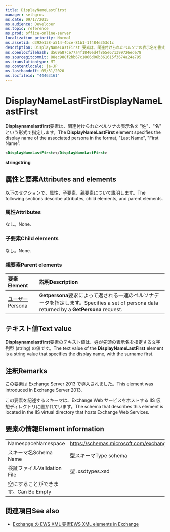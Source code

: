 ```yaml
---
title: DisplayNameLastFirst
manager: sethgros
ms.date: 09/17/2015
ms.audience: Developer
ms.topic: reference
ms.prod: office-online-server
localization_priority: Normal
ms.assetid: d392e138-a514-4bce-81b1-1f484e353d1c
description: DisplayNameLastFirst 要素は、関連付けられたペルソナの表示名を書式、姓、名に指定します。
ms.openlocfilehash: d569a87ce77a4f1840ed4f865e671399726ede78
ms.sourcegitcommit: 88ec988f2bb67c1866d06b361615f3674a24e795
ms.translationtype: MT
ms.contentlocale: ja-JP
ms.lasthandoff: 05/31/2020
ms.locfileid: "44463161"
---
```

# <a name="displaynamelastfirst"></a><span data-ttu-id="68d3d-103">DisplayNameLastFirst</span><span class="sxs-lookup"><span data-stu-id="68d3d-103">DisplayNameLastFirst</span></span>

<span data-ttu-id="68d3d-104">**Displaynamelastfirst**要素は、関連付けられたペルソナの表示名を "姓"、"名" という形式で指定します。</span><span class="sxs-lookup"><span data-stu-id="68d3d-104">The **DisplayNameLastFirst** element specifies the display name of the associated persona in the format, "Last Name", "First Name".</span></span> 
  
```XML
<DisplayNameLastFirst></DisplayNameLastFirst>
```

 <span data-ttu-id="68d3d-105">**string**</span><span class="sxs-lookup"><span data-stu-id="68d3d-105">**string**</span></span>
## <a name="attributes-and-elements"></a><span data-ttu-id="68d3d-106">属性と要素</span><span class="sxs-lookup"><span data-stu-id="68d3d-106">Attributes and elements</span></span>

<span data-ttu-id="68d3d-107">以下のセクションで、属性、子要素、親要素について説明します。</span><span class="sxs-lookup"><span data-stu-id="68d3d-107">The following sections describe attributes, child elements, and parent elements.</span></span>
  
### <a name="attributes"></a><span data-ttu-id="68d3d-108">属性</span><span class="sxs-lookup"><span data-stu-id="68d3d-108">Attributes</span></span>

<span data-ttu-id="68d3d-109">なし。</span><span class="sxs-lookup"><span data-stu-id="68d3d-109">None.</span></span>
  
### <a name="child-elements"></a><span data-ttu-id="68d3d-110">子要素</span><span class="sxs-lookup"><span data-stu-id="68d3d-110">Child elements</span></span>

<span data-ttu-id="68d3d-111">なし。</span><span class="sxs-lookup"><span data-stu-id="68d3d-111">None.</span></span>
  
### <a name="parent-elements"></a><span data-ttu-id="68d3d-112">親要素</span><span class="sxs-lookup"><span data-stu-id="68d3d-112">Parent elements</span></span>

|<span data-ttu-id="68d3d-113">**要素**</span><span class="sxs-lookup"><span data-stu-id="68d3d-113">**Element**</span></span>|<span data-ttu-id="68d3d-114">**説明**</span><span class="sxs-lookup"><span data-stu-id="68d3d-114">**Description**</span></span>|
|:-----|:-----|
|[<span data-ttu-id="68d3d-115">ユーザー</span><span class="sxs-lookup"><span data-stu-id="68d3d-115">Persona</span></span>](persona.md) <br/> |<span data-ttu-id="68d3d-116">**Getpersona**要求によって返される一連のペルソナデータを指定します。</span><span class="sxs-lookup"><span data-stu-id="68d3d-116">Specifies a set of persona data returned by a **GetPersona** request.</span></span>  <br/> |
   
## <a name="text-value"></a><span data-ttu-id="68d3d-117">テキスト値</span><span class="sxs-lookup"><span data-stu-id="68d3d-117">Text value</span></span>

<span data-ttu-id="68d3d-118">**Displaynamelastfirst**要素のテキスト値は、姓が先頭の表示名を指定する文字列型 (string) の値です。</span><span class="sxs-lookup"><span data-stu-id="68d3d-118">The text value of the **DisplayNameLastFirst** element is a string value that specifies the display name, with the surname first.</span></span> 
  
## <a name="remarks"></a><span data-ttu-id="68d3d-119">注釈</span><span class="sxs-lookup"><span data-stu-id="68d3d-119">Remarks</span></span>

<span data-ttu-id="68d3d-120">この要素は Exchange Server 2013 で導入されました。</span><span class="sxs-lookup"><span data-stu-id="68d3d-120">This element was introduced in Exchange Server 2013.</span></span>
  
<span data-ttu-id="68d3d-121">この要素を記述するスキーマは、Exchange Web サービスをホストする IIS 仮想ディレクトリに置かれています。</span><span class="sxs-lookup"><span data-stu-id="68d3d-121">The schema that describes this element is located in the IIS virtual directory that hosts Exchange Web Services.</span></span>
  
## <a name="element-information"></a><span data-ttu-id="68d3d-122">要素の情報</span><span class="sxs-lookup"><span data-stu-id="68d3d-122">Element information</span></span>

|||
|:-----|:-----|
|<span data-ttu-id="68d3d-123">Namespace</span><span class="sxs-lookup"><span data-stu-id="68d3d-123">Namespace</span></span>  <br/> |https://schemas.microsoft.com/exchange/services/2006/types  <br/> |
|<span data-ttu-id="68d3d-124">スキーマ名</span><span class="sxs-lookup"><span data-stu-id="68d3d-124">Schema Name</span></span>  <br/> |<span data-ttu-id="68d3d-125">型スキーマ</span><span class="sxs-lookup"><span data-stu-id="68d3d-125">Type schema</span></span>  <br/> |
|<span data-ttu-id="68d3d-126">検証ファイル</span><span class="sxs-lookup"><span data-stu-id="68d3d-126">Validation File</span></span>  <br/> |<span data-ttu-id="68d3d-127">型 .xsd</span><span class="sxs-lookup"><span data-stu-id="68d3d-127">types.xsd</span></span>  <br/> |
|<span data-ttu-id="68d3d-128">空にすることができます。</span><span class="sxs-lookup"><span data-stu-id="68d3d-128">Can Be Empty</span></span>  <br/> ||
   
## <a name="see-also"></a><span data-ttu-id="68d3d-129">関連項目</span><span class="sxs-lookup"><span data-stu-id="68d3d-129">See also</span></span>

- [<span data-ttu-id="68d3d-130">Exchange の EWS XML 要素</span><span class="sxs-lookup"><span data-stu-id="68d3d-130">EWS XML elements in Exchange</span></span>](ews-xml-elements-in-exchange.md)

